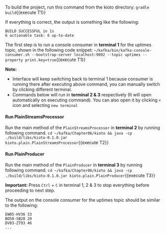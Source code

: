 To build the project, run this command from the kioto directory:
`gradle build`{{execute T1}}

If everything is correct, the output is something like the following:

```
BUILD SUCCESSFUL in 1s
6 actionable task: 6 up-to-date
```

The first step is to run a console consumer in **terminal 1** for the uptimes topic, shown in the following code snippet:
`~/kafka/bin/kafka-console-consumer.sh --bootstrap-server localhost:9092 --topic uptimes --property print.key=true`{{execute T1}}

**Note:**
- Interface will keep switching back to terminal 1 because consumer is running there after executing above command, you can manually switch by clicking different terminal.
- Commands below will run in **terminal 2 & 3** respectively (It will open automatically on executing command). You can also open it by clicking `+` icon and selecting `new terminal`


#### Run PlainStreamsProcessor
Run the main method of the `PlainStreamsProcessor` in **terminal 2** by running following command.
`cd ~/kafka/Chapter06/kioto && java -cp ./build/libs/kioto-0.1.0.jar kioto.plain.PlainStreamsProcessor`{{execute T2}} 


#### Run PlainProducer
Run the main method of the `PlainProducer` in **terminal 3** by running following command.
`cd ~/kafka/Chapter06/kioto && java -cp ./build/libs/kioto-0.1.0.jar kioto.plain.PlainProducer`{{execute T3}} 


**Important:** Press `Ctrl` + `C` in terminal 1, 2 & 3 to stop everything before proceeding to next step.


The output on the console consumer for the uptimes topic should be similar to the following:
```
EW05-HV36 33
BO58-SB28 20
DV03-ZT93 46
...
```
